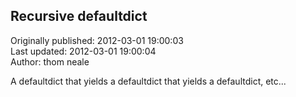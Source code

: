 ## Recursive defaultdict  
Originally published: 2012-03-01 19:00:03  
Last updated: 2012-03-01 19:00:04  
Author: thom neale  
  
A defaultdict that yields a defaultdict that yields a defaultdict, etc...
